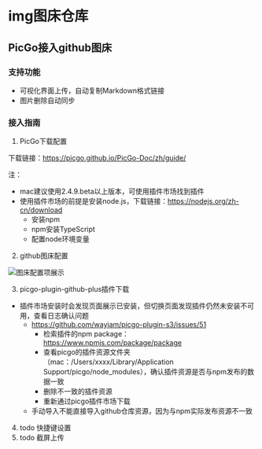 # img图床仓库
## PicGo接入github图床
### 支持功能
* 可视化界面上传，自动复制Markdown格式链接
* 图片删除自动同步

### 接入指南
1. PicGo下载配置

下载链接：https://picgo.github.io/PicGo-Doc/zh/guide/

注：
* mac建议使用2.4.9.beta以上版本，可使用插件市场找到插件
* 使用插件市场的前提是安装node.js，下载链接：https://nodejs.org/zh-cn/download
  * 安装npm
  * npm安装TypeScript
  * 配置node环境变量

2. github图床配置

![图床配置项展示](https://github.com/user-attachments/assets/760dff63-10aa-4dcb-ab38-1438d3e91788)

3. picgo-plugin-github-plus插件下载
* 插件市场安装时会发现页面展示已安装，但切换页面发现插件仍然未安装不可用，查看日志确认问题
  * https://github.com/wayjam/picgo-plugin-s3/issues/51
    * 检索插件的npm package：https://www.npmjs.com/package/package
    * 查看picgo的插件资源文件夹（mac：/Users/xxxx/Library/Application Support/picgo/node_modules），确认插件资源是否与npm发布的数据一致
    * 删除不一致的插件资源
    * 重新通过picgo插件市场下载
  * 手动导入不能直接导入github仓库资源，因为与npm实际发布资源不一致
 
4. todo 快捷键设置
5. todo 截屏上传

